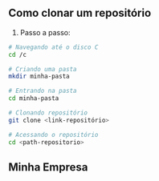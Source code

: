 ## Como clonar um repositório 

1. Passo a passo: 

```bash
# Navegando até o disco C
cd /c

# Criando uma pasta
mkdir minha-pasta

# Entrando na pasta 
cd minha-pasta 

# Clonando repositório
git clone <link-repositório>

# Acessando o repositório
cd <path-repositorio>
```

## Minha Empresa 
